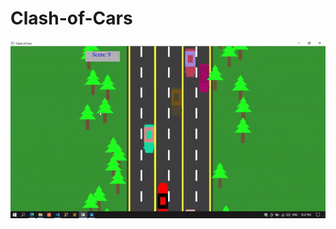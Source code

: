 # Clash-of-Cars

![Gameplay](https://raw.githubusercontent.com/MdAlbinHossain/Clash-of-Cars/main/Screen%20Record.gif)
